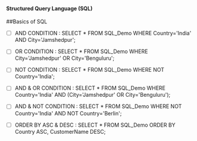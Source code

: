 #### Structured Query Language (SQL)
##Basics of SQL
- [ ] AND CONDITION    : SELECT * FROM SQL_Demo WHERE Country='India' AND City='Jamshedpur';

- [ ] OR CONDITION          :   SELECT * FROM SQL_Demo WHERE City='Jamshedpur' OR City='Benguluru'; 

- [ ] NOT CONDITION         :   SELECT * FROM SQL_Demo WHERE NOT Country='India';

- [ ] AND & OR CONDITION    :  SELECT * FROM SQL_Demo WHERE Country='India' AND (City='Jamshedpur' OR City='Benguluru');

- [ ] AND & NOT CONDITION   :  SELECT * FROM SQL_Demo WHERE NOT Country='India' AND NOT Country='Berlin';

- [ ] ORDER BY ASC & DESC   : SELECT * FROM SQL_Demo ORDER BY Country ASC, CustomerName DESC;

